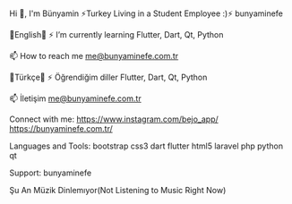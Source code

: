 Hi 👋, I'm Bünyamin
⚡Turkey Living in a Student Employee :)⚡
bunyaminefe

🔭English🔭
⚡ I’m currently learning Flutter, Dart, Qt, Python

📫 How to reach me me@bunyaminefe.com.tr

🔭Türkçe🔭
⚡ Öğrendiğim diller Flutter, Dart, Qt, Python

📫 İletişim me@bunyaminefe.com.tr

Connect with me:
https://www.instagram.com/bejo_app/ https://bunyaminefe.com.tr/

Languages and Tools:
bootstrap css3 dart flutter html5 laravel php python qt

Support:
bunyaminefe


Şu An Müzik Dinlemıyor(Not Listening to Music Right Now)
